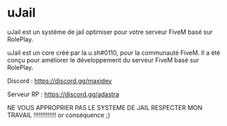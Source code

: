 # uJail

uJail est un système de jail optimiser pour votre serveur FiveM basé sur RolePlay.

uJail est un core créé par la u.sh#0110, pour la communauté FiveM. Il a été conçu pour améliorer le développement du serveur FiveM basé sur RolePlay.

Discord : https://discord.gg/maxidev

Serveur RP : https://discord.gg/adastra

NE VOUS APPROPRIER PAS LE SYSTEME DE JAIL RESPECTER MON TRAVAIL !!!!!!!!!!!!! or conséquence ;)
